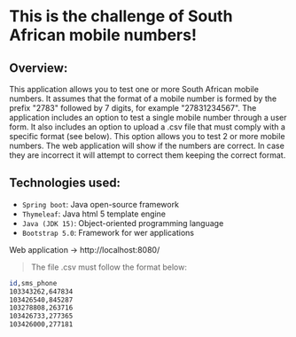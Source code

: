 # This is the challenge of South African mobile numbers!


## Overview:
This application allows you to test one or more South African mobile numbers.
It assumes that the format of a mobile number is formed by the prefix "2783" followed by 7 digits, for example "27831234567".
The application includes an option to test a single mobile number through a user form.
It also includes an option to upload a .csv file that must comply with a specific format (see below). This option allows you to test 2 or more mobile numbers.
The web application will show if the numbers are correct. In case they are incorrect it will attempt to correct them keeping the correct format.


## Technologies used:

* `Spring boot`: Java open-source framework
* `Thymeleaf`: Java html 5 template engine
* `Java (JDK 15)`: Object-oriented programming language
* `Bootstrap 5.0`: Framework for wer applications


Web application -> http://localhost:8080/


> The file .csv must follow the format below:
```sh
id,sms_phone
103343262,647834
103426540,845287
103278808,263716
103426733,277365
103426000,277181
```
